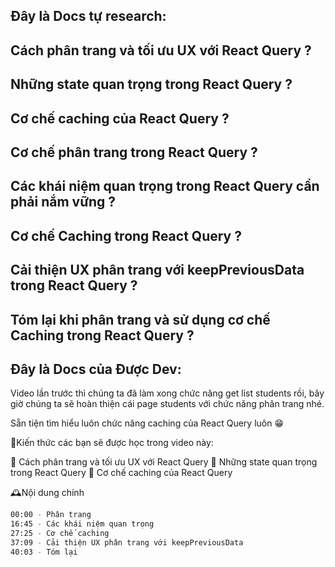 ## Đây là Docs tự research:

## Cách phân trang và tối ưu UX với React Query ?

## Những state quan trọng trong React Query ?

## Cơ chế caching của React Query ?

## Cơ chế phân trang trong React Query ?

## Các khái niệm quan trọng trong React Query cần phải nắm vững ?

## Cơ chế Caching trong React Query ?

## Cải thiện UX phân trang với keepPreviousData trong React Query ?

## Tóm lại khi phân trang và sử dụng cơ chế Caching trong React Query ?

## Đây là Docs của Được Dev:

Video lần trước thì chúng ta đã làm xong chức năng get list students rồi, bây giờ chúng ta sẽ hoàn thiện cái page students với chức năng phân trang nhé.

Sẵn tiện tìm hiểu luôn chức năng caching của React Query luôn 😁

💓Kiến thức các bạn sẽ được học trong video này:

🎉 Cách phân trang và tối ưu UX với React Query
🎉 Những state quan trọng trong React Query
🎉 Cơ chế caching của React Query

🕰️Nội dung chính

```bash
00:00 - Phân trang
16:45 - Các khái niệm quan trọng
27:25 - Cơ chế caching
37:09 - Cải thiện UX phân trang với keepPreviousData
40:03 - Tóm lại
```

